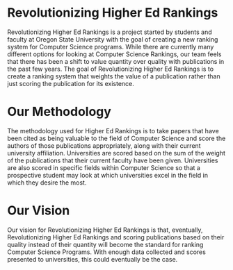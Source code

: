 # Revolutionizing Higher Ed Rankings
Revolutionizing Higher Ed Rankings is a project started by students and faculty at Oregon State University with the goal of creating a new ranking system for Computer Science programs. While there are currently many different options for looking at Computer Science Rankings, our team feels that there has been a shift to value quantity over quality with publications in the past few years. The goal of Revolutionizing Higher Ed Rankings is to create a ranking system that weights the value of a publication rather than just scoring the publication for its existence. 

# Our Methodology
The methodology used for Higher Ed Rankings is to take papers that have been cited as being valuable to the field of Computer Science and score the authors of those publications appropriately, along with their current university affiliation. Universities are scored based on the sum of the weight of the publications that their current faculty have been given. Universities are also scored in specific fields within Computer Science so that a prospective student may look at which universities excel in the field in which they desire the most. 

# Our Vision
Our vision for Revolutionizing Higher Ed Rankings is that, eventually, Revolutionizing Higher Ed Rankings and scoring publications based on their quality instead of their quantity will become the standard for ranking Computer Science Programs. With enough data collected and scores presented to universities, this could eventually be the case. 
